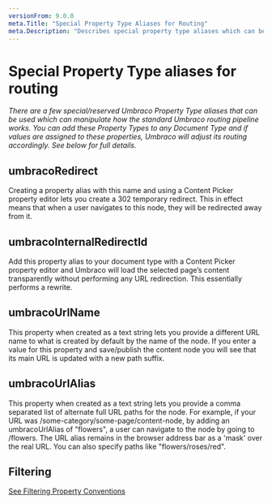 ```yaml
---
versionFrom: 9.0.0
meta.Title: "Special Property Type Aliases for Routing"
meta.Description: "Describes special property type aliases which can be used to customise routing"
---
```


# Special Property Type aliases for routing

_There are a few special/reserved Umbraco Property Type aliases that can be used which can manipulate how the standard Umbraco routing pipeline works. You can add these Property Types to any Document Type and if values are assigned to these properties, Umbraco will adjust its routing accordingly. See below for full details._

## umbracoRedirect

Creating a property alias with this name and using a Content Picker property editor lets you create a 302 temporary redirect.
This in effect means that when a user navigates to this node, they will be redirected away from it.

## umbracoInternalRedirectId

Add this property alias to your document type with a Content Picker property editor and
Umbraco will load the selected page’s content transparently without performing any URL redirection.
This essentially performs a rewrite.

## umbracoUrlName

This property when created as a text string lets you provide a different URL name to what is created by default by the name of the node.
If you enter a value for this property and save/publish the content node you will see that its main URL is updated with a new path suffix.

## umbracoUrlAlias

This property when created as a text string lets you provide a comma separated
list of alternate full URL paths for the node. For example, if your URL was /some-category/some-page/content-node,
by adding an umbracoUrlAlias of "flowers", a user can navigate to the node by going to /flowers.
The URL alias remains in the browser address bar as a 'mask' over the real URL. You can also specify paths like "flowers/roses/red".

## Filtering

[See Filtering Property Conventions](../Querying/IPublishedContent/Collections/index.md#filtering-conventions)
